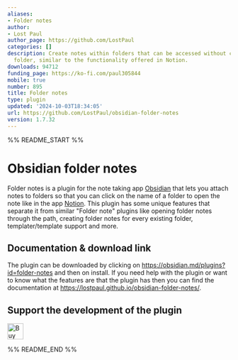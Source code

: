 ```yaml
---
aliases:
- Folder notes
author:
- Lost Paul
author_page: https://github.com/LostPaul
categories: []
description: Create notes within folders that can be accessed without collapsing the
  folder, similar to the functionality offered in Notion.
downloads: 94712
funding_page: https://ko-fi.com/paul305844
mobile: true
number: 895
title: Folder notes
type: plugin
updated: '2024-10-03T18:34:05'
url: https://github.com/LostPaul/obsidian-folder-notes
version: 1.7.32
---
```


%% README_START %%

# Obsidian folder notes

Folder notes is a plugin for the note taking app  [Obsidian](https://obsidian.md/) that lets you attach notes to folders so that you can click on the name of a folder to open the note like in the app [Notion](https://www.notion.so/).
This plugin has some unique features that separate it from similar "Folder note" plugins like opening folder notes through the path, creating folder notes for every existing folder, templater/template support and more.

## Documentation & download link
The plugin can be downloaded by clicking on https://obsidian.md/plugins?id=folder-notes and then on install. If you need help with the plugin or want to know what the features are that the plugin has then you can find the documentation at https://lostpaul.github.io/obsidian-folder-notes/.

## Support the development of the plugin

<a href='https://ko-fi.com/D1D1GHGSI' target='_blank'><img height='36' style='border:0px;height:36px;' src='https://storage.ko-fi.com/cdn/kofi2.png?v=3' border='0' alt='Buy Me a Coffee at ko-fi.com' /></a>


%% README_END %%